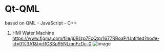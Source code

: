 # Qt-QML
based on QML - JavaScript - C++
1. HMI Water Machine
https://www.figma.com/file/j0B1zp7FcQtpr1677RBoaP/Untitled?node-id=0%3A1&t=rRCSSp95NLmnFzDc-0
![image](https://user-images.githubusercontent.com/118428350/224463516-37a01d3d-3743-4a20-842c-22f917e37101.png)
